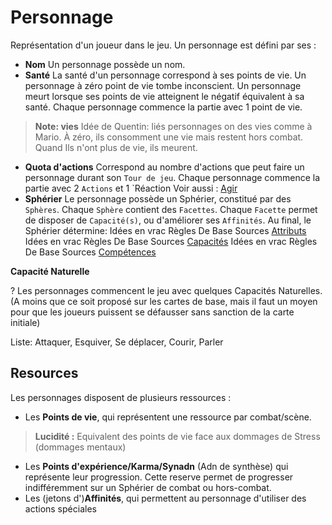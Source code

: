 # Personnage

Représentation d'un joueur dans le jeu.
Un personnage est défini par ses :

* **Nom**
 Un personnage possède un nom. 
* **Santé**
 La santé d'un personnage correspond à ses points de vie. Un personnage à zéro point de vie tombe inconscient.
 Un personnage meurt lorsque ses points de vie atteignent le négatif équivalent à sa santé. 
 Chaque personnage commence la partie avec 1 point de vie.
 > **Note: vies**
 > Idée de Quentin: liés personnages on des vies comme à Mario. À zéro, ils consomment une vie mais restent hors combat. Quand Ils n'ont plus de vie, ils meurent. 
* **Quota d'actions**
 Correspond au nombre d'actions que peut faire un personnage durant son `Tour de jeu`.
 Chaque personnage commence la partie avec 2 `Actions` et 1 `Réaction
 Voir aussi : [Agir](https://trello.com/c/ssmJtb4d/)
* **Sphérier**
 Le personnage possède un Sphérier, constitué par des `Sphères`.
 Chaque `Sphère` contient des `Facettes`.
 Chaque `Facette` permet de disposer de `Capacité(s)`, ou d'améliorer ses `Affinités`.
Au final, le Sphérier détermine:
 Idées en vrac Règles De Base Sources [Attributs](https://trello.com/c/fNGbnjlR/129-personnage-attributs)
 Idées en vrac Règles De Base Sources [Capacités](https://trello.com/c/EUJsvYrZ/134-personnage-capacit%C3%A9s)
 Idées en vrac Règles De Base Sources [Compétences](https://trello.com/c/udzuobSo/130-personnage-capacit%C3%A9s-comp%C3%A9tences)
 
**Capacité Naturelle** 

? Les personnages commencent le jeu avec quelques Capacités Naturelles. (A moins que ce soit proposé sur les cartes de base, mais il faut un moyen pour que les joueurs puissent se défausser sans sanction de la carte initiale)

Liste: Attaquer, Esquiver, Se déplacer, Courir, Parler

## Resources

Les personnages disposent de plusieurs ressources : 

- Les **Points de vie**, qui représentent une ressource par combat/scène. 
> **Lucidité :** Equivalent des points de vie face aux dommages de Stress (dommages mentaux)
- Les **Points d'expérience/Karma/Synadn** (Adn de synthèse) qui représente leur progression. Cette reserve permet de progresser indifféremment sur un Sphérier de combat ou hors-combat.
- Les (jetons d')**Affinités**, qui permettent au personnage d'utiliser des actions spéciales

